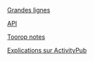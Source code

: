 [Grandes lignes](kezako.md)

[API](api.md)

[Toorop notes](toorop-notes.md)

[Explications sur ActivityPub](activitypub.md)
